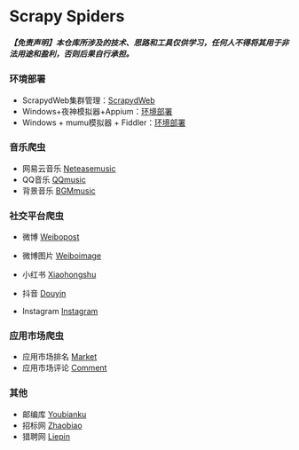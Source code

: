 # Scrapy Spiders

##### 【免责声明】本仓库所涉及的技术、思路和工具仅供学习，任何人不得将其用于非法用途和盈利，否则后果自行承担。

### 环境部署

- ScrapydWeb集群管理：[ScrapydWeb](https://github.com/my8100/scrapydweb/blob/master/README_CN.md)
- Windows+夜神模拟器+Appium：[环境部署](https://github.com/Threekiii/Awesome-Scrapy/blob/master/Notes/Windows%2B%E5%A4%9C%E7%A5%9E%2BAppium%E7%A7%BB%E5%8A%A8%E7%AB%AF%E6%95%B0%E6%8D%AE%E9%87%87%E9%9B%86.md)
- Windows + mumu模拟器 + Fiddler：[环境部署](https://github.com/Threekiii/Awesome-Scrapy/blob/master/Notes/Windows%20%2B%20mumu%E6%A8%A1%E6%8B%9F%E5%99%A8%20%2B%20Fiddler.md)

### 音乐爬虫

- 网易云音乐 [Neteasemusic](https://github.com/Threekiii/Awesome-Scrapy/tree/master/Neteasemusic)
- QQ音乐 [QQmusic](https://github.com/Threekiii/Awesome-Scrapy/tree/master/QQmusic)
- 背景音乐 [BGMmusic](https://github.com/Threekiii/Awesome-Scrapy/tree/master/BGMmusic)

### 社交平台爬虫

- 微博 [Weibopost](https://github.com/Threekiii/Awesome-Scrapy/tree/master/Weibopost/weiboSpider)

- 微博图片 [Weiboimage](https://github.com/Threekiii/Awesome-Scrapy/tree/master/Weiboimage/weibo)

- 小红书  [Xiaohongshu]( https://github.com/Threekiii/Awesome-Scrapy/blob/master/Notes/%E7%A7%BB%E5%8A%A8%E7%AB%AF%E7%88%AC%E8%99%AB-%E5%B0%8F%E7%BA%A2%E4%B9%A6.md)

- 抖音 [Douyin](https://github.com/Threekiii/Awesome-Scrapy/tree/master/Douyin)

- Instagram [Instagram](https://github.com/Threekiii/Awesome-Scrapy/tree/master/Instagram)

### 应用市场爬虫

- 应用市场排名 [Market](https://github.com/Threekiii/Awesome-Scrapy/tree/master/Market)
- 应用市场评论 [Comment](https://github.com/Threekiii/Awesome-Scrapy/tree/master/Comment)

### 其他

- 邮编库 [Youbianku](https://github.com/Threekiii/Awesome-Scrapy/tree/master/Youbianku)
- 招标网 [Zhaobiao](https://github.com/Threekiii/Awesome-Scrapy/tree/master/Zhaobiao)
- 猎聘网 [Liepin](https://github.com/Threekiii/Awesome-Scrapy/tree/master/Liepin/liepinSpider)

